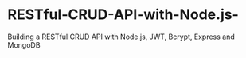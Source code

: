 # RESTful-CRUD-API-with-Node.js-
Building a RESTful CRUD API with Node.js, JWT, Bcrypt, Express and MongoDB
